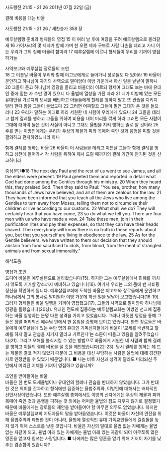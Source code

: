 사도행전 21:15 - 21:26 
2011년 07월 22일 (금)

결례 비용을 대는 바울



사도행전 21:15 - 21:26 / 새찬송가 358 장


예루살렘행 준비와 형제들의 영접
15 이 여러 날 후에 여장을 꾸려 예루살렘으로 올라갈새 16 가이사랴의 몇 제자가 함께 가며 한 오랜 제자 구브로 사람 나손을 데리고 가니 이는 우리가 그의 집에 머물려 함이라 17 예루살렘에 이르니 형제들이 우리를 기꺼이 영접하거늘 

사역보고와 예루살렘 장로들의 조언   
18 그 이튿날 바울이 우리와 함께 야고보에게로 들어가니 장로들도 다 있더라 19 바울이 문안하고 하나님이 자기의 사역으로 말미암아 이방 가운데서 하신 일을 낱낱이 말하니 20 그들이 듣고 하나님께 영광을 돌리고 바울더러 이르되 형제여 그대도 보는 바에 유대인 중에 믿는 자 수만 명이 있으니 다 율법에 열성을 가진 자라 21 네가 이방에 있는 모든 유대인을 가르치되 모세를 배반하고 아들들에게 할례를 행하지 말고 또 관습을 지키지 말라 한다 함을 그들이 들었도다 22 그러면 어찌할꼬 그들이 필연 그대가 온 것을 들으리니 23 우리가 말하는 이대로 하라 서원한 네 사람이 우리에게 있으니 24 그들을 데리고 함께 결례를 행하고 그들을 위하여 비용을 내어 머리를 깎게 하라 그러면 모든 사람이 그대에 대하여 들은 것이 사실이 아니고 그대도 율법을 지켜 행하는 줄로 알 것이라  25 주를 믿는 이방인에게는 우리가 우상의 제물과 피와 목매어 죽인 것과 음행을 피할 것을 결의하고 편지하였느니라 하니   

함께 결례를 행하는 바울 
26 바울이 이 사람들을 데리고 이튿날 그들과 함께 결례를 행하고 성전에 들어가서 각 사람을 위하여 제사 드릴 때까지의 결례 기간이 만기된 것을 신고하니라   

중심문단●18 The next day Paul and the rest of us went to see James, and all the elders were present. 19 Paul greeted them and reported in detail what God had done among the Gentiles through his ministry. 20 When they heard this, they praised God. Then they said to Paul: "You see, brother, how many thousands of Jews have believed, and all of them are zealous for the law. 21 They have been informed that you teach all the Jews who live among the Gentiles to turn away from Moses, telling them not to circumcise their children or live according to our customs. 22 What shall we do? They will certainly hear that you have come, 23 so do what we tell you. There are four men with us who have made a vow. 24 Take these men, join in their purification rites and pay their expenses, so that they can have their heads shaved. Then everybody will know there is no truth in these reports about you, but that you yourself are living in obedience to the law. 25 As for the Gentile believers, we have written to them our decision that they should abstain from food sacrificed to idols, from blood, from the meat of strangled animals and from sexual immorality."

해석도움





영접과 조언  
드디어 바울은 예루살렘으로 올라왔습니다(15). 하지만 그는 예루살렘에서 민폐를 끼치지 않도록 기거할 장소까지 예비하고 있습니다(16). 여기서 우리는 그의 몸에 밴 자비량 정신을 확인하게 됩니다. 예루살렘교회에 도착한 바울은 야고보와 장로들에게 문안하고 하나님께서 그의 봉사로 말미암아 이방 가운데 하신 일을 낱낱이 보고했습니다(18-19). 그러자 형제들은 바울 일행을 기꺼이 영접했고(17), 그들의 사역으로 말미암아 하나님께 영광을 돌렸습니다(20상). 유대인 전도에 집중하는 예루살렘교회는 이방인 선교에 집중하는 바울 일행과는 분명 다른 성격을 가지고 있었습니다. 그러나 따뜻한 영접을 통해 그들은 정말 머리되신 예수님 안에서 한 몸임을 증명해 보이고 있습니다. 한편 장로들은 바울에게 예루살렘에 있는 수만 명의 유대인 기독신자들에게 바울이 ‘모세를 배반하고 할례를 하지 말고 관습을 지키지 말라고 가르친다’는 소문이 떠돌고 있음을 알려주었습니다(21). 그리고 오해를 불식시킬 수 있는 방법으로 바울에게 서원한 네 사람과 함께 결례를 행하고 이들의 결례 비용을 댈 것을 제안했습니다(22-23). 당시 결례를 행하는 데 드는 제물은 결코 적지 않았기 때문에 그 비용을 대신 부담하는 사람은 율법에 대해 경건한 자로 인정받을 수 있었기 때문입니다. 
■ 나는 비록 자신과 성격이 달라도 머리되신 주 안에서 머리된 지체를 기꺼이 영접하고 있습니까?

조언을 받아들이는 바울  
바울은 한 번도 모세율법이나 유대인의 할례나 관습을 반대하지 않았습니다. 그가 반대한 것은 의미를 간과하고 형식에만 집중하는 율법주의와, 이방인에 대해서는 배타적인 선민사상이었습니다. 또한 예루살렘 총회에서도 이방의 신자에게는 우상의 제물과 피와 목매어 죽인 것과 음행을 피하는 것 외에는 어떠한 율법의 짐도 지우지 않기로 결정했기 때문에 바울에게는 장로들의 제안을 받아들여야 할 아무런 의무도 없었습니다. 하지만 바울은 예루살렘교회 지도자들의 말을 받아들였습니다. 이것은 바울이 자신의 안전을 위해 율법주의와 타협한 것이 아니라, 율법에 열성적인 유대 기독교인들에게 걸림돌을 놓지 않기 위해 스스로를 낮춘 것입니다. 바울은 자신의 말대로 율법 없는 자에게는 율법 없는 자같이 되고, 율법 아래 있는 자에게는 율법 아래 있는 자같이 되어 아무쪼록 많은 영혼을 얻고자 힘쓰는 사람입니다. 
■ 나에게는 많은 영혼을 얻기 위해 기꺼이 자기를 낮추는 겸손함이 있습니까?